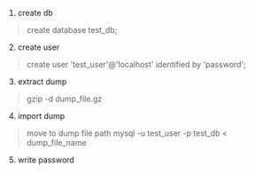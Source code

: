 1. create db
> create database test_db;
2. create user
> create user 'test_user'@'localhost' identified by 'password';
3. extract dump
> gzip -d dump_file.gz
4. import dump
> move to dump file path
 mysql -u test_user -p test_db < dump_file_name
5. write password
